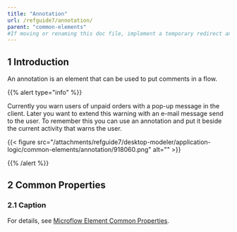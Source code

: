 ```yaml
---
title: "Annotation"
url: /refguide7/annotation/
parent: "common-elements"
#If moving or renaming this doc file, implement a temporary redirect and let the respective team know they should update the URL in the product. See Mapping to Products for more details.
---
```


## 1 Introduction

An annotation is an element that can be used to put comments in a flow.

{{% alert type="info" %}}

Currently you warn users of unpaid orders with a pop-up message in the client. Later you want to extend this warning with an e-mail message send to the user. To remember this you can use an annotation and put it beside the current activity that warns the user.

{{< figure src="/attachments/refguide7/desktop-modeler/application-logic/common-elements/annotation/918060.png" alt="" >}}

{{% /alert %}}

## 2 Common Properties

### 2.1 Caption

For details, see [Microflow Element Common Properties](/refguide7/microflow-element-common-properties/).
